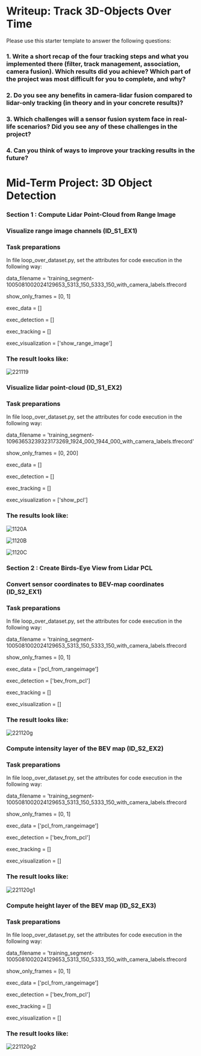 # Writeup: Track 3D-Objects Over Time

Please use this starter template to answer the following questions:

### 1. Write a short recap of the four tracking steps and what you implemented there (filter, track management, association, camera fusion). Which results did you achieve? Which part of the project was most difficult for you to complete, and why?


### 2. Do you see any benefits in camera-lidar fusion compared to lidar-only tracking (in theory and in your concrete results)? 


### 3. Which challenges will a sensor fusion system face in real-life scenarios? Did you see any of these challenges in the project?


### 4. Can you think of ways to improve your tracking results in the future?

# Mid-Term Project: 3D Object Detection

### Section 1 : Compute Lidar Point-Cloud from Range Image

### Visualize range image channels (ID_S1_EX1)
### Task preparations
In file loop_over_dataset.py, set the attributes for code execution in the following way:

data_filename = 'training_segment-1005081002024129653_5313_150_5333_150_with_camera_labels.tfrecord

show_only_frames = [0, 1]

exec_data = []

exec_detection = []

exec_tracking = []

exec_visualization = ['show_range_image']

### The result looks like:

![221119](https://user-images.githubusercontent.com/94186015/202856176-73d9c92c-3bdb-4541-83a4-a543229deb1c.PNG)

### Visualize lidar point-cloud (ID_S1_EX2)
### Task preparations
In file loop_over_dataset.py, set the attributes for code execution in the following way:

data_filename = 'training_segment-10963653239323173269_1924_000_1944_000_with_camera_labels.tfrecord'

show_only_frames = [0, 200]

exec_data = []

exec_detection = []

exec_tracking = []

exec_visualization = ['show_pcl']

### The results look like:

![1120A](https://user-images.githubusercontent.com/94186015/202886781-954166de-c9ce-4db7-8d6a-6344e8577359.PNG)

![1120B](https://user-images.githubusercontent.com/94186015/202886800-92662a58-1715-4075-b489-a19f562c525f.PNG)

![1120C](https://user-images.githubusercontent.com/94186015/202886808-4faba2cb-a60d-4366-bc21-f39b07360edf.PNG)

### Section 2 : Create Birds-Eye View from Lidar PCL

### Convert sensor coordinates to BEV-map coordinates (ID_S2_EX1)
### Task preparations
In file loop_over_dataset.py, set the attributes for code execution in the following way:

data_filename = 'training_segment-1005081002024129653_5313_150_5333_150_with_camera_labels.tfrecord

show_only_frames = [0, 1]

exec_data = ['pcl_from_rangeimage']

exec_detection = ['bev_from_pcl']

exec_tracking = []

exec_visualization = []

### The result looks like:

![221120g](https://user-images.githubusercontent.com/94186015/202888609-b518820e-fd67-4a7a-8621-10e478384100.PNG)

### Compute intensity layer of the BEV map (ID_S2_EX2)
### Task preparations
In file loop_over_dataset.py, set the attributes for code execution in the following way:

data_filename = 'training_segment-1005081002024129653_5313_150_5333_150_with_camera_labels.tfrecord

show_only_frames = [0, 1]

exec_data = ['pcl_from_rangeimage']

exec_detection = ['bev_from_pcl']

exec_tracking = []

exec_visualization = []

### The result looks like:

![221120g1](https://user-images.githubusercontent.com/94186015/202888678-4c91532e-ea01-4066-a61c-639b0879dd74.PNG)

### Compute height layer of the BEV map (ID_S2_EX3)
### Task preparations
In file loop_over_dataset.py, set the attributes for code execution in the following way:

data_filename = 'training_segment-1005081002024129653_5313_150_5333_150_with_camera_labels.tfrecord

show_only_frames = [0, 1]

exec_data = ['pcl_from_rangeimage']

exec_detection = ['bev_from_pcl']

exec_tracking = []

exec_visualization = []

### The result looks like:

![221120g2](https://user-images.githubusercontent.com/94186015/202888731-855c3447-ed8d-48c5-9be9-8594f53ad2c7.PNG)

